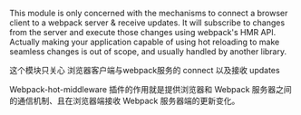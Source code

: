 This module is only concerned with the mechanisms to connect a browser client to a webpack server & receive updates. It will subscribe to changes from the server and execute those changes using webpack's HMR API. Actually making your application capable of using hot reloading to make seamless changes is out of scope, and usually handled by another library.

这个模块只关心 浏览器客户端与webpack服务的 connect 以及接收 updates

Webpack-hot-middleware 插件的作用就是提供浏览器和 Webpack 服务器之间的通信机制、且在浏览器端接收 Webpack 服务器端的更新变化。
